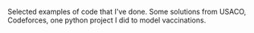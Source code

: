 Selected examples of code that I've done. Some solutions from USACO, Codeforces, one python project I did to model vaccinations.

